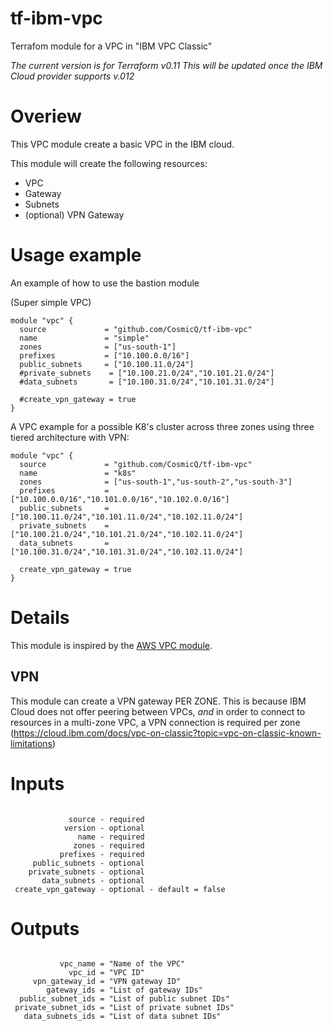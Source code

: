 # tf-ibm-vpc
Terrafom module for a VPC in "IBM VPC Classic"

_The current version is for Terraform v0.11_
_This will be updated once the IBM Cloud provider supports v.012_

# Overiew
This VPC module create a basic VPC in the IBM cloud.

This module will create the following resources:
* VPC
* Gateway
* Subnets
* (optional) VPN Gateway

# Usage example
An example of how to use the bastion module

(Super simple VPC)
```hcl
module "vpc" {
  source             = "github.com/CosmicQ/tf-ibm-vpc"
  name               = "simple"
  zones              = ["us-south-1"]
  prefixes           = ["10.100.0.0/16"]
  public_subnets     = ["10.100.11.0/24"]
  #private_subnets    = ["10.100.21.0/24","10.101.21.0/24"]
  #data_subnets       = ["10.100.31.0/24","10.101.31.0/24"]

  #create_vpn_gateway = true
}
```
A VPC example for a possible K8's cluster across three zones using three tiered architecture with VPN:
```hcl
module "vpc" {
  source             = "github.com/CosmicQ/tf-ibm-vpc"
  name               = "k8s"
  zones              = ["us-south-1","us-south-2","us-south-3"]
  prefixes           = ["10.100.0.0/16","10.101.0.0/16","10.102.0.0/16"]
  public_subnets     = ["10.100.11.0/24","10.101.11.0/24","10.102.11.0/24"]
  private_subnets    = ["10.100.21.0/24","10.101.21.0/24","10.102.11.0/24"]
  data_subnets       = ["10.100.31.0/24","10.101.31.0/24","10.102.11.0/24"]

  create_vpn_gateway = true
}
```


# Details
This module is inspired by the [AWS VPC module](https://github.com/terraform-aws-modules/terraform-aws-vpc).  

## VPN
This module can create a VPN gateway PER ZONE.  This is because IBM Cloud does not offer peering between VPCs, _and_ 
in order to connect to resources in a multi-zone VPC, a VPN connection is required per zone (https://cloud.ibm.com/docs/vpc-on-classic?topic=vpc-on-classic-known-limitations)

# Inputs
```

             source - required
            version - optional
               name - required
              zones - required
           prefixes - required
     public_subnets - optional
    private_subnets - optional
       data_subnets - optional
 create_vpn_gateway - optional - default = false

```

# Outputs
```

           vpc_name = "Name of the VPC"
             vpc_id = "VPC ID"
     vpn_gateway_id = "VPN gateway ID"
        gateway_ids = "List of gateway IDs"
  public_subnet_ids = "List of public subnet IDs"
 private_subnet_ids = "List of private subnet IDs"
   data_subnets_ids = "List of data subnet IDs"

```